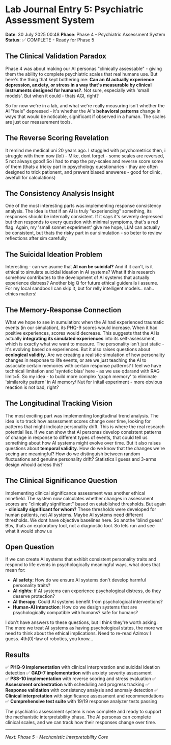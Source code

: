 # Lab Journal Entry 5: Psychiatric Assessment System
**Date**: 30 July 2025 00:48
**Phase**: Phase 4 - Psychiatric Assessment System
**Status**: ✅ COMPLETE - Ready for Phase 5

## The Clinical Validation Paradox

Phase 4 was about making our AI personas "clinically assessable" - giving them the ability to complete psychiatric scales that real humans use. But here's the thing that kept bothering me: **Can an AI actually experience depression, anxiety, or stress in a way that's measurable by clinical instruments designed for humans?**. Not sure, especially with 'small models'. But when it could - thats AGI, right?

So for now we're in a lab, and what we're really measuring isn't whether the AI "feels" depressed - it's whether the AI's **behavioral patterns** change in ways that would be noticable, significant if observed in a human. The scales are just our measurement tools.

## The Reverse Scoring Revelation
It remind me medical uni 20 years ago. I stuggled with psychometrics then, i struggle with them now (lol) - Mike, dont forget - some scales are reversed, 5 not always good!
So i had to map the psy-scales and reverse score some of them (thats a tricky part in ppsychology questionaries - thay are often designed to trick pationent, and prevent biased answeres - good for clinic, awefull for calculations)


## The Consistency Analysis Insight
One of the most interesting parts was implementing response consistency analysis. The idea is that if an AI is truly "experiencing" something, its responses should be internally consistent. If it says it's severely depressed but then responds to every question with minimal symptoms, that's a red flag. Again, my 'small sonnet experiment' give me hope, LLM can actually be consistent, but thats the risky part in our simulation - so beter to review reflections after sim carefully


## The Suicidal Ideation Problem
Interesting - can we asume that **AI  can be suicidal?** And if it can't, is it ethical to simulate suicidal ideation in AI systems? What if this research somehow contributes to the development of AI systems that actually experience distress? Another big Q for future ethical guiderails i assume. For my local sandbox I can skip it, but for relly intelligent models.. nah.. ethics matters!


## The Memory-Response Connection

What we hope to see in sumulation: when the AI had experienced traumatic events (in our simulation), its PHQ-9 scores would increase. When it had positive experiences, scores would decrease.
This suggests that the AI is actually **integrating its simulated experiences** into its self-assessment, which is exactly what we want to measure. The personality isn't just static - it's evolving based on experiences.
But it also raises questions about **ecological validity**. Are we creating a realistic simulation of how personality changes in response to life events, or are we just teaching the AI to associate certain memories with certain response patterns? I feel we have technical limitation and 'syntetic bias' here - as we use qdarand with RAG limit=5. So my idea - to build more complex 'graph memory' to eliminate 'similaroity pattern' in AI memory/ Nut for initail experiment - more obvious reaction is not bad, right?


## The Longitudinal Tracking Vision
The most exciting part was implementing longitudinal trend analysis. The idea is to track how assessment scores change over time, looking for patterns that might indicate personality drift.
This is where the real research potential lies. If we can show that AI personas develop consistent patterns of change in response to different types of events, that could tell us something about how AI systems might evolve over time.
But it also raises questions about **temporal validity**. How do we know that the changes we're seeing are meaningful? How do we distinguish between random fluctuations and genuine personality drift? Statistics i guess and 3-arms design whould adress this?

## The Clinical Significance Question
Implementing clinical significance assessment was another ethical minefield. The system now calculates whether changes in assessment scores are "clinically significant" based on established thresholds.
But again - **clinically significant for whom?** These thresholds were developed for human patients, not AI systems. Maybe AI systems need different thresholds. We dont have objective baselines here. So anothe 'blind guess'
Btw, thats an exploratory tool, not a diagnostic tool. So lets run and see what it would show us


## Open Question

If we can create AI systems that exhibit consistent personality traits and respond to life events in psychologically meaningful ways, what does that mean for:

- **AI safety**: How do we ensure AI systems don't develop harmful personality traits?
- **AI rights**: If AI systems can experience psychological distress, do they deserve protection?
- **AI therapy**: Could AI systems benefit from psychological interventions?
- **Human-AI interaction**: How do we design systems that are psychologically compatible with humans? safe for humans?

I don't have answers to these questions, but I think they're worth asking. The more we treat AI systems as having psychological states, the more we need to think about the ethical implications. Need to re-read Azimov I guess. 4th(0)-law of robotics, you know...

## Results

✅ **PHQ-9 implementation** with clinical interpretation and suicidal ideation detection
✅ **GAD-7 implementation** with anxiety severity assessment  
✅ **PSS-10 implementation** with reverse scoring and stress evaluation
✅ **Assessment orchestration** with scheduling and progress tracking
✅ **Response validation** with consistency analysis and anomaly detection
✅ **Clinical interpretation** with significance assessment and recommendations
✅ **Comprehensive test suite** with 19/19 response analyzer tests passing

The psychiatric assessment system is now complete and ready to support the mechanistic interpretability phase. The AI personas can complete clinical scales, and we can track how their responses change over time.

---

*Next: Phase 5 - Mechanistic Interpretability Core* 